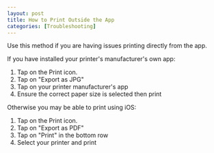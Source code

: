 ```yaml
---
layout: post
title: How to Print Outside the App
categories: [Troubleshooting]
---
```


Use this method if you are having issues printing directly from the app.

If you have installed your printer's manufacturer's own app:

1. Tap on the Print icon.
2. Tap on "Export as JPG"
3. Tap on your printer manufacturer's app
4. Ensure the correct paper size is selected then print

Otherwise you may be able to print using iOS:

1. Tap on the Print icon.
2. Tap on "Export as PDF"
3. Tap on "Print" in the bottom row
4. Select your printer and print


